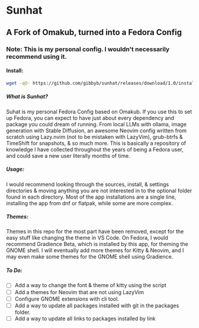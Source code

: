 # Sunhat

## A Fork of Omakub, turned into a Fedora Config

### Note: This is my personal config. I wouldn't necessarily recommend using it.

#### Install:
```bash
wget -qO- https://github.com/gibbyb/sunhat/releases/download/1.0/install.sh | bash
```

##### What is Sunhat?
Suhat is my personal Fedora Config based on Omakub. If you use this to set up Fedora, you can expect to have just about every dependency and package you could dream of running. From local LLMs with ollama, image generation with Stable Diffusion, an awesome Neovim config written from scratch using Lazy.nvim (not to be mistaken with LazyVim), grub-btrfs & TimeShift for snapshots, & so much more. This is basically a repository of knowledge I have collected throughout the years of being a Fedora user, and could save a new user literally months of time.

##### Usage:
I would recommend looking through the sources, install, & settings directories & moving anything you are not interested in to the optional folder found in each directory. Most of the app installations are a single line, installing the app from dnf or flatpak, while some are more complex.

##### Themes:
Themes in this repo for the most part have been removed, except for the easy stuff like changing the theme in VS Code. On Fedora, I would recommend Gradience Beta, which is installed by this app, for theming the GNOME shell. I will eventually add more themes for Kitty & Neovim, and I may even make some themes for the GNOME shell using Gradience.

##### To Do:

- [ ] Add a way to change the font & theme of kitty using the script
- [ ] Add a themes for Neovim that are not using LazyVim
- [ ] Configure GNOME extensions with cli tool.
- [ ] Add a way to update all packages installed with git in the packages folder.
- [ ] Add a way to update all links to packages installed by link

